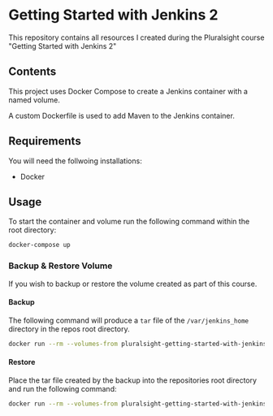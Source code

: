 # Getting Started with Jenkins 2

This repository contains all resources I created during the Pluralsight course "Getting Started with Jenkins 2"

## Contents

This project uses Docker Compose to create a Jenkins container with a named volume.

A custom Dockerfile is used to add Maven to the Jenkins container.

## Requirements

You will need the follwoing installations:

- Docker


## Usage

To start the container and volume run the following command within the root directory:

```bash
docker-compose up
```

### Backup & Restore Volume

If you wish to backup or restore the volume created as part of this course.

#### Backup

The following command will produce a `tar` file of the `/var/jenkins_home` directory in the repos root directory.

```bash
docker run --rm --volumes-from pluralsight-getting-started-with-jenkins-2_jenkins_1 -v $(pwd):/backup ubuntu tar cvf /backup/jenkins_backup.tar /var/jenkins_home
```

#### Restore

Place the tar file created by the backup into the repositories root directory and run the following command:

```bash
docker run --rm --volumes-from pluralsight-getting-started-with-jenkins-2_jenkins_1 -v $(pwd):/backup ubuntu bash -c "cd /var/jenkins_home && tar xvf /backup/jenkins_backup.tar --strip 1"
```
